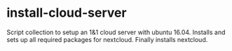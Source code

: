 # install-cloud-server
Script collection to setup an 1&amp;1 cloud server with ubuntu 16.04.
Installs and sets up all required packages for nextcloud.
Finally installs nextcloud.
